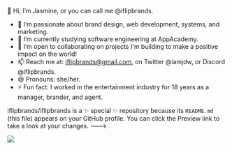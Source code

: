👋 Hi, I’m Jasmine, or you can call me @iflipbrands.
- 👀 I’m passionate about brand design, web development, systems, and marketing.
- 🌱 I’m currently studying software engineering at AppAcademy.
- 💞️ I’m open to collaborating on projects I'm building to make a positive impact on the world!
- 📫 Reach me at: iflipbrands@gmail.com, on Twitter @iamjdw, or Discord @iflipbrands.
- 😄 Pronouns: she/her.
- ⚡ Fun fact: I worked in the entertainment industry for 18 years as a manager, brander, and agent.

iflipbrands/iflipbrands is a ✨ special ✨ repository because its `README.md` (this file) appears on your GitHub profile.
You can click the Preview link to take a look at your changes.
--->

<img src="https://static.nc-img.com/pp/cms/myoffers-list/images/myoffers-relate-radar.d1295d12379b760532f3aa49bfad0af6.svg">
